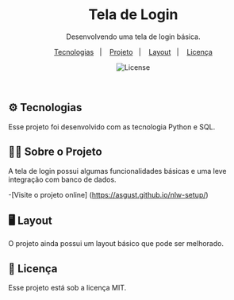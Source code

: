 <h1 align="center"> Tela de Login </h1>

<p align="center">
Desenvolvendo uma tela de login básica. <br/>

</p>

<p align="center">
  <a href="#-tecnologias">Tecnologias</a>&nbsp;&nbsp;&nbsp;|&nbsp;&nbsp;&nbsp;
  <a href="#-projeto">Projeto</a>&nbsp;&nbsp;&nbsp;|&nbsp;&nbsp;&nbsp;
  <a href="#-layout">Layout</a>&nbsp;&nbsp;&nbsp;|&nbsp;&nbsp;&nbsp;
  <a href="#memo-licença">Licença</a>
</p>

<p align="center">
  <img alt="License" src="https://img.shields.io/static/v1?label=license&message=MIT&color=49AA26&labelColor=000000">
</p>

<br>


## ⚙ Tecnologias

Esse projeto foi desenvolvido com as tecnologia Python e SQL.

## 👩‍💻 Sobre o Projeto

A tela de login possui algumas funcionalidades básicas e uma leve integração com banco de dados.

-[Visite o projeto online] (https://asgust.github.io/nlw-setup/)

## 🖥 Layout

O projeto ainda possui um layout básico que pode ser melhorado.

## :memo: Licença

Esse projeto está sob a licença MIT.
